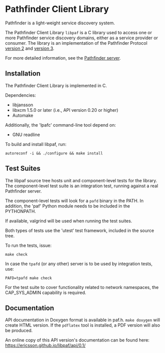 # Pathfinder Client Library

Pathfinder is a light-weight service discovery system.

The Pathfinder Client Library `libpaf` is a C library used to access
one or more Pathfinder service discovery domains, either as a service
provider or consumer. The library is an implementation of the
Pathfinder Protocol
[version 2](https://github.com/Ericsson/paf/blob/master/doc/protocol/PROTOCOLv2.md)
and
[version 3](https://github.com/Ericsson/paf/blob/master/doc/protocol/PROTOCOLv3.md).

For more detailed information, see the [Pathfinder
server](https://github.com/Ericsson/paf/blob/master/README.md).

## Installation

The Pathfinder Client Library is implemented in C.

Dependencies:

* libjansson
* libxcm 1.5.0 or later (i.e., API version 0.20 or higher)
* Automake

Additionally, the 'lpafc' command-line tool depend on:
* GNU readline

To build and install libpaf, run:

```
autoreconf -i && ./configure && make install
```

## Test Suites

The libpaf source tree hosts unit and component-level tests for the
library. The component-level test suite is an integration test,
running against a real Pathfinder server.

The component-level tests will look for a `pafd` binary in the
PATH. In addition, the 'paf' Python module needs to be included in the
PYTHONPATH.

If available, valgrind will be used when running the test suites.

Both types of tests use the 'utest' test framework, included in the
source tree.

To run the tests, issue:

```
make check
```

In case the `tpafd` (or any other) server is to be used by integration
tests, use:

```
PAFD=tpafd make check
```

For the test suite to cover functionality related to network
namespaces, the CAP_SYS_ADMIN capability is required.

## Documentation

API documentation in Doxygen format is available in paf.h. `make
doxygen` will create HTML version. If the `pdflatex` tool is
installed, a PDF version will also be produced.

An online copy of this API version's documentation can be found here:
https://ericsson.github.io/libpaf/api/0.1/
